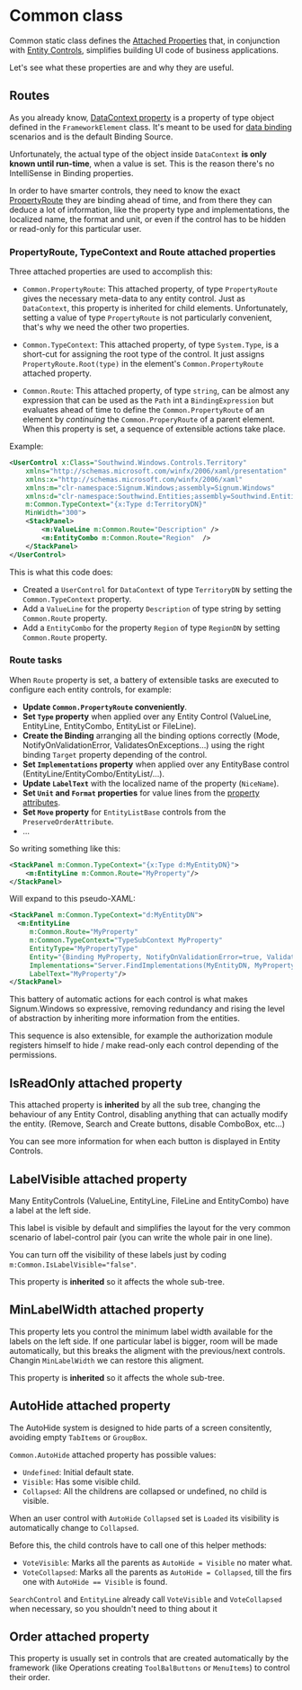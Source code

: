 # Common class
Common static class defines the [Attached Properties](http://msdn.microsoft.com/en-us/library/ms749011.aspx) that, in conjunction with [Entity Controls](EntityControls.md), simplifies building UI code of business applications. 

Let's see what these properties are and why they are useful. 

## Routes

As you already know, [DataContext property](http://msdn.microsoft.com/en-us/library/system.windows.frameworkelement.datacontext.aspx) is a property of type object defined in the `FrameworkElement` class. It's meant to be used for [data binding](http://msdn.microsoft.com/en-us/library/ms752347.aspx) scenarios and is the default Binding Source. 

Unfortunately, the actual type of the object inside `DataContext` **is only known until run-time**, when a value is set. This is the reason there's no IntelliSense in Binding properties. 

In order to have smarter controls, they need to know the exact [PropertyRoute](../Signum.Entities/PropertyRoute.md) they are binding ahead of time, and from there they can deduce a lot of information, like the property type and implementations, the localized name, the format and unit, or even if the control has to be hidden or read-only for this particular user. 


### PropertyRoute, TypeContext and Route attached properties

Three attached properties are used to accomplish this: 

* `Common.PropertyRoute`: This attached property, of type `PropertyRoute` gives the necessary meta-data to any entity control. Just as `DataContext`, this property is inherited for child elements. Unfortunately, setting a value of type `PropertyRoute` is not particularly convenient, that's why we need the other two properties.  

* `Common.TypeContext`: This attached property, of type `System.Type`, is a short-cut for assigning the root type of the control. It just assigns `PropertyRoute.Root(type)` in the element's `Common.PropertyRoute` attached property. 

* `Common.Route`: This attached property, of type `string`, can be almost any expression that can be used as the `Path` int a `BindingExpression` but evaluates ahead of time to define the `Common.PropertyRoute` of an element by *continuing* the `Common.ProperyRoute` of a parent element. When this property is set, a sequence of extensible actions take place. 

Example: 

```XML
<UserControl x:Class="Southwind.Windows.Controls.Territory"
    xmlns="http://schemas.microsoft.com/winfx/2006/xaml/presentation"
    xmlns:x="http://schemas.microsoft.com/winfx/2006/xaml"
    xmlns:m="clr-namespace:Signum.Windows;assembly=Signum.Windows"
    xmlns:d="clr-namespace:Southwind.Entities;assembly=Southwind.Entities"
    m:Common.TypeContext="{x:Type d:TerritoryDN}"
    MinWidth="300">
    <StackPanel>
        <m:ValueLine m:Common.Route="Description" />
        <m:EntityCombo m:Common.Route="Region"  />
    </StackPanel>
</UserControl>
````

This is what this code does:

* Created a `UserControl` for `DataContext` of type `TerritoryDN` by setting the `Common.TypeContext` property. 
* Add a `ValueLine` for the property `Description` of type string by setting `Common.Route` property.
* Add a `EntityCombo` for the property `Region` of type `RegionDN` by setting `Common.Route` property.


### Route tasks

When `Route` property is set, a battery of extensible tasks are executed to configure each entity controls, for example: 

* **Update `Common.PropertyRoute` conveniently**.
* **Set `Type` property** when applied over any Entity Control (ValueLine, EntityLine, EntityCombo, EntityList or FileLine).
* **Create the Binding** arranging all the binding options correctly (Mode, NotifyOnValidationError, ValidatesOnExceptions...) using the right binding `Target` property depending of the control.
* **Set `Implementations` property** when applied over any EntityBase control (EntityLine/EntityCombo/EntityList/...).
* **Update `LabelText`** with the localized name of the property (`NiceName`).
* **Set `Unit` and `Format` properties** for value lines from the [property attributes](../Signum.Entities/PropertyAttributes.md). 
* **Set `Move` property** for `EntityListBase` controls from the `PreserveOrderAttribute`. 
* ...

So writing something like this: 

```XML
<StackPanel m:Common.TypeContext="{x:Type d:MyEntityDN}">
    <m:EntityLine m:Common.Route="MyProperty"/>
</StackPanel>
```

Will expand to this pseudo-XAML:

```XML
<StackPanel m:Common.TypeContext="d:MyEntityDN">
  <m:EntityLine 
     m:Common.Route="MyProperty" 
     m:Common.TypeContext="TypeSubContext MyProperty"
     EntityType="MyPropertyType"
     Entity="{Binding MyProperty, NotifyOnValidationError=true, ValidatesOnExceptions=true, ValidatesOnDataErrors=true}"
     Implementations="Server.FindImplementations(MyEntityDN, MyProperty)"
     LabelText="MyProperty"/>
</StackPanel>
```

This battery of automatic actions for each control is what makes Signum.Windows so expressive, removing redundancy and rising the level of abstraction by inheriting more information from the entities. 

This sequence is also extensible, for example the authorization module registers himself to hide / make read-only each control depending of the permissions. 



## IsReadOnly attached property 

This attached property is **inherited** by all the sub tree, changing the behaviour of any Entity Control, disabling anything that can actually modify the entity. (Remove, Search and Create buttons, disable ComboBox, etc...) 

You can see more information for when each button is displayed in Entity Controls.

## LabelVisible attached property 
Many EntityControls (ValueLine, EntityLine, FileLine and EntityCombo) have a label at the left side. 

This label is visible by default and simplifies the layout for the very common scenario of label-control pair (you can write the whole pair in one line).

You can turn off the visibility of these labels just by coding `m:Common.IsLabelVisible="false"`.

This property is **inherited** so it affects the whole sub-tree.

## MinLabelWidth attached property
This property lets you control the minimum label width available for the labels on the left side. If one particular label is bigger, room will be made automatically, but this breaks the aligment with the previous/next controls. Changin `MinLabelWidth` we can restore this aligment. 

This property is **inherited** so it affects the whole sub-tree. 


## AutoHide attached property
The AutoHide system is designed to hide parts of a screen consitently, avoiding empty `TabItems` or `GroupBox`. 

`Common.AutoHide` attached property has possible values: 

* `Undefined`: Initial default state.
* `Visible`: Has some visible child.
* `Collapsed`: All the childrens are collapsed or undefined, no child is visible. 

When an user control with `AutoHide` `Collapsed` set is `Loaded` its visibility is automatically change to `Collapsed`. 

Before this, the child controls have to call one of this helper methods:

* `VoteVisible`: Marks all the parents as `AutoHide = Visible` no mater what.
* `VoteCollapsed`: Marks all the parents as `AutoHide = Collapsed`, till the firs one with `AutoHide == Visible` is found. 

`SearchControl` and `EntityLine` already call `VoteVisible` and `VoteCollapsed` when necessary, so you shouldn't need to thing about it


## Order attached property
This property is usually set in controls that are created automatically by the framework (like Operations creating `ToolBalButtons` or `MenuItems`) to control their order.  